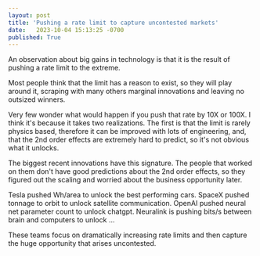 ```yaml
---
layout: post
title: 'Pushing a rate limit to capture uncontested markets'
date:   2023-10-04 15:13:25 -0700
published: True 
---
```


An observation about big gains in technology is that it is the result of pushing a rate limit to the extreme. 

Most people think that the limit has a reason to exist, so they will play around it, scraping with many others marginal innovations and leaving no outsized winners. 

Very few wonder what would happen if you push that rate by 10X or 100X. I think it's because it takes two realizations. The first is that the limit is rarely physics based, therefore it can be improved with lots of engineering, and, that the 2nd order effects are extremely hard to predict, so it's not obvious what it unlocks.

The biggest recent innovations have this signature. The people that worked on them don't have good predictions about the 2nd order effects, so they figured out the scaling and worried about the business opportunity later. 

Tesla pushed Wh/area to unlock the best performing cars. SpaceX pushed tonnage to orbit to unlock satellite communication. OpenAI pushed neural net parameter count to unlock chatgpt. Neuralink is pushing bits/s between brain and computers to unlock ... 

These teams focus on dramatically increasing rate limits and then capture the huge opportunity that arises uncontested. 
